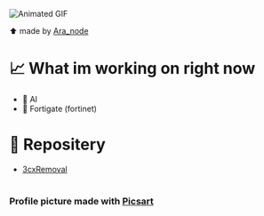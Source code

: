 ![Animated GIF](https://media.giphy.com/media/v1.Y2lkPTc5MGI3NjExN2MyMjhmZjVlNTY2ZDUwMDFmZTFjYzQxMDA4Y2YyNWFjZWZhNGI2MSZlcD12MV9pbnRlcm5hbF9naWZzX2dpZklkJmN0PWc/BxcBAB2UwGCCPRrlIi/giphy.gif)

⬆️ made by [Ara_node](https://codepen.io/ara_node)

# 📈 What im working on right now
* 🤖  AI
* 🚪 Fortigate (fortinet)
# 📁 Repositery 
* [3cxRemoval](Narco360/3cxRemoval)
#
### Profile picture made with [Picsart](https://picsart.com/ru)
